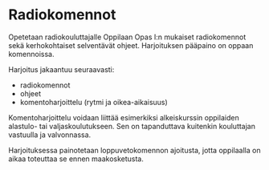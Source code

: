 # Radiokomennot

Opetetaan radiokouluttajalle Oppilaan Opas I:n mukaiset radiokomennot sekä kerhokohtaiset selventävät ohjeet. Harjoituksen pääpaino on oppaan komennoissa.

Harjoitus jakaantuu seuraavasti:
* radiokomennot
* ohjeet
* komentoharjoittelu (rytmi ja oikea-aikaisuus)

Komentoharjoittelu voidaan liittää esimerkiksi alkeiskurssin oppilaiden alastulo- tai valjaskoulutukseen. Sen on tapanduttava kuitenkin kouluttajan vastuulla ja valvonnassa.

Harjoituksessa painotetaan loppuvetokomennon ajoitusta, jotta oppilaalla on aikaa toteuttaa se ennen maakosketusta.
